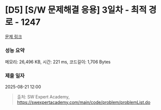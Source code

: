 # [D5] [S/W 문제해결 응용] 3일차 - 최적 경로 - 1247 

[문제 링크](https://swexpertacademy.com/main/code/problem/problemDetail.do?contestProbId=AV15OZ4qAPICFAYD) 

### 성능 요약

메모리: 26,496 KB, 시간: 221 ms, 코드길이: 1,706 Bytes

### 제출 일자

2025-08-21 12:00



> 출처: SW Expert Academy, https://swexpertacademy.com/main/code/problem/problemList.do